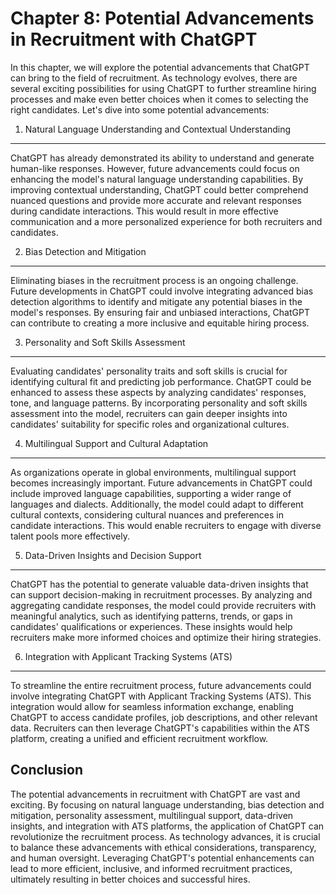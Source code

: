 Chapter 8: Potential Advancements in Recruitment with ChatGPT
=============================================================

In this chapter, we will explore the potential advancements that ChatGPT can bring to the field of recruitment. As technology evolves, there are several exciting possibilities for using ChatGPT to further streamline hiring processes and make even better choices when it comes to selecting the right candidates. Let's dive into some potential advancements:

1. Natural Language Understanding and Contextual Understanding
--------------------------------------------------------------

ChatGPT has already demonstrated its ability to understand and generate human-like responses. However, future advancements could focus on enhancing the model's natural language understanding capabilities. By improving contextual understanding, ChatGPT could better comprehend nuanced questions and provide more accurate and relevant responses during candidate interactions. This would result in more effective communication and a more personalized experience for both recruiters and candidates.

2. Bias Detection and Mitigation
--------------------------------

Eliminating biases in the recruitment process is an ongoing challenge. Future developments in ChatGPT could involve integrating advanced bias detection algorithms to identify and mitigate any potential biases in the model's responses. By ensuring fair and unbiased interactions, ChatGPT can contribute to creating a more inclusive and equitable hiring process.

3. Personality and Soft Skills Assessment
-----------------------------------------

Evaluating candidates' personality traits and soft skills is crucial for identifying cultural fit and predicting job performance. ChatGPT could be enhanced to assess these aspects by analyzing candidates' responses, tone, and language patterns. By incorporating personality and soft skills assessment into the model, recruiters can gain deeper insights into candidates' suitability for specific roles and organizational cultures.

4. Multilingual Support and Cultural Adaptation
-----------------------------------------------

As organizations operate in global environments, multilingual support becomes increasingly important. Future advancements in ChatGPT could include improved language capabilities, supporting a wider range of languages and dialects. Additionally, the model could adapt to different cultural contexts, considering cultural nuances and preferences in candidate interactions. This would enable recruiters to engage with diverse talent pools more effectively.

5. Data-Driven Insights and Decision Support
--------------------------------------------

ChatGPT has the potential to generate valuable data-driven insights that can support decision-making in recruitment processes. By analyzing and aggregating candidate responses, the model could provide recruiters with meaningful analytics, such as identifying patterns, trends, or gaps in candidates' qualifications or experiences. These insights would help recruiters make more informed choices and optimize their hiring strategies.

6. Integration with Applicant Tracking Systems (ATS)
----------------------------------------------------

To streamline the entire recruitment process, future advancements could involve integrating ChatGPT with Applicant Tracking Systems (ATS). This integration would allow for seamless information exchange, enabling ChatGPT to access candidate profiles, job descriptions, and other relevant data. Recruiters can then leverage ChatGPT's capabilities within the ATS platform, creating a unified and efficient recruitment workflow.

Conclusion
----------

The potential advancements in recruitment with ChatGPT are vast and exciting. By focusing on natural language understanding, bias detection and mitigation, personality assessment, multilingual support, data-driven insights, and integration with ATS platforms, the application of ChatGPT can revolutionize the recruitment process. As technology advances, it is crucial to balance these advancements with ethical considerations, transparency, and human oversight. Leveraging ChatGPT's potential enhancements can lead to more efficient, inclusive, and informed recruitment practices, ultimately resulting in better choices and successful hires.
